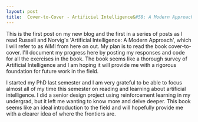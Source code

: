 ```yaml
---
layout: post
title:  Cover-to-Cover - Artificial Intelligence&#58; A Modern Approach by Stuart Russell and Peter Norvig
---
```


This is the first post on my new blog and the first in a series of posts as I read Russell and Norvig's 'Artificial Intelligence: A Modern Approach', which I will refer to as AIMI from here on out. My plan is to read the book cover-to-cover. I'll document my progress here by posting my responses and code for all the exercises in the book. The book seems like a thorough survey of Artificial Intelligence and I am hoping it will provide me with a rigorous foundation for future work in the field.

I started my PhD last semester and I am very grateful to be able to focus almost all of my time this semester on reading and learning about artificial intelligence. I did a senior design project using reinforcement learning in my undergrad, but it left me wanting to know more and delve deeper. This book seems like an ideal introduction to the field and will hopefully provide me with a clearer idea of where the frontiers are.

